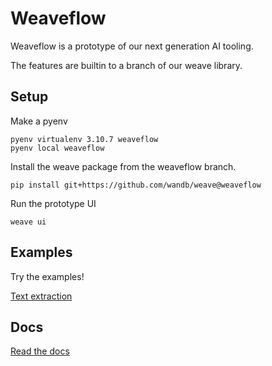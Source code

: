 # Weaveflow

Weaveflow is a prototype of our next generation AI tooling.

The features are builtin to a branch of our weave library.

## Setup

Make a pyenv

```
pyenv virtualenv 3.10.7 weaveflow
pyenv local weaveflow
```

Install the weave package from the weaveflow branch.

```
pip install git+https://github.com/wandb/weave@weaveflow
```

Run the prototype UI

```
weave ui
```

## Examples

Try the examples!

[Text extraction](examples/text-extract/)

## Docs

[Read the docs](docs/)
